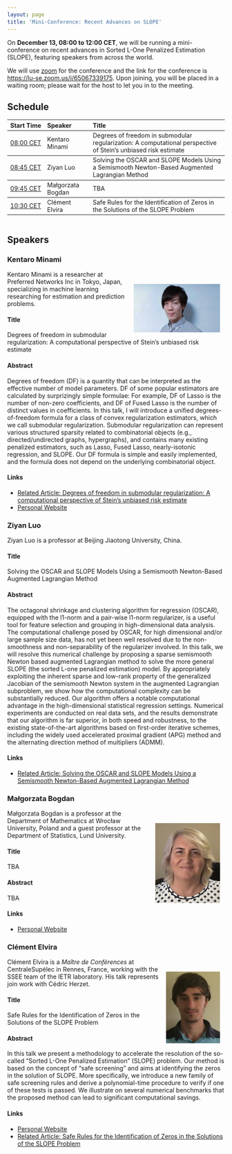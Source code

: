 ```yaml
---
layout: page
title: 'Mini-Conference: Recent Advances on SLOPE'
---
```


<style>
    .schedule th:nth-child(1)  {white-space: nowrap;}
    .schedule td:nth-child(1)  {white-space: nowrap;}
    .schedule {padding-bottom: 2ex;}
    img {margin: 1.5ex; float: right; align: right; padding-top: 2.5ex;}
</style>

On **December 13, 08:00 to 12:00 CET**, we will be running a mini-conference on
recent advances in Sorted L-One Penalized Estimation (SLOPE), featuring speakers
from across the world.

We will use [zoom](https://zoom.us/) for the conference and the link for the
conference is <https://lu-se.zoom.us/j/65067339175>. Upon joining, you will be
placed in a waiting room; please wait for the host to let you in to the meeting.

## Schedule

<table class = "schedule">
  <thead>
    <tr>
      <th style="text-align: left">Start Time</th>
      <th style="text-align: left">Speaker</th>
      <th style="text-align: left">Title</th>
    </tr>
  </thead>
  <tbody>
    <tr>
      <td style="text-align: left"><a
      href="https://dateful.com/convert/stockholm-sweden?t=0800">08:00 CET</a></td>
      <td style="text-align: left">Kentaro Minami</td>
      <td style="text-align: left">
        Degrees of freedom in submodular regularization: A computational perspective of Stein’s unbiased risk estimate
      </td>
    </tr>
  </tbody>
  <tbody>
    <tr>
      <td style="text-align: left"><a
      href="https://dateful.com/convert/stockholm-sweden?t=0845">08:45 CET</a></td>
      <td style="text-align: left">Ziyan Luo</td>
      <td style="text-align: left">
        Solving the OSCAR and SLOPE Models Using a Semismooth Newton-Based Augmented Lagrangian Method
      </td>
    </tr>
  </tbody>
  <tbody>
    <tr>
      <td style="text-align: left"><a
      href="https://dateful.com/convert/stockholm-sweden?t=0945">09:45 CET</a></td>
      <td style="text-align: left">Małgorzata Bogdan</td>
      <td style="text-align: left">TBA</td>
    </tr>
  </tbody>
  <tbody>
    <tr>
      <td style="text-align: left"><a
      href="https://dateful.com/convert/stockholm-sweden?t=1030">10:30 CET</a></td>
      <td style="text-align: left">Clément Elvira</td>
      <td style="text-align: left">
        Safe Rules for the Identification of Zeros in the Solutions of the SLOPE Problem
      </td>
    </tr>
  </tbody>
</table>

## Speakers

### Kentaro Minami

<img src="/slope-conference/minami.jpg" align="right" width="200px">

Kentaro Minami is a researcher at Preferred Networks Inc in Tokyo, Japan,
specializing in machine learning researching for estimation and prediction
problems.

#### Title

Degrees of freedom in submodular regularization: A computational perspective
of Stein’s unbiased risk estimate

#### Abstract

Degrees of freedom (DF) is a quantity that can be interpreted as the effective
number of model parameters. DF of some popular estimators are calculated by
surprizingly simple formulae: For example, DF of Lasso is the number of non-zero
coefficients, and DF of Fused Lasso is the number of distinct values in
coefficients. In this talk, I will introduce a unified degrees-of-freedom
formula for a class of convex regularization estimators, which we call
submodular regularization. Submodular regularization can represent various
structured sparsity related to combinatorial objects (e.g., directed/undirected
graphs, hypergraphs), and contains many existing penalized estimators, such as
Lasso, Fused Lasso, nearly-isotonic regression, and SLOPE. Our DF formula is
simple and easily implemented, and the formula does not depend on the underlying
combinatorial object.

#### Links

- [Related Article: Degrees of freedom in submodular regularization: A
  computational perspective of Stein’s unbiased risk
  estimate](https://doi.org/10.1016/j.jmva.2019.104546)
- [Personal Website](https://sites.google.com/site/ktrmnm1991/home)

### Ziyan Luo

Ziyan Luo is a professor at Beijing Jiaotong University, China.

#### Title

Solving the OSCAR and SLOPE Models Using a Semismooth Newton-Based Augmented
Lagrangian Method

#### Abstract

The octagonal shrinkage and clustering algorithm for regression (OSCAR),
equipped with the l1-norm and a pair-wise l1-norm regularizer, is a useful tool
for feature selection and grouping in high-dimensional data analysis. The
computational challenge posed by OSCAR, for high dimensional and/or large sample
size data, has not yet been well resolved due to the non-smoothness and
non-separability of the regularizer involved. In this talk, we will resolve this
numerical challenge by proposing a sparse semismooth Newton based augmented
Lagrangian method to solve the more general SLOPE (the sorted L-one penalized
estimation) model. By appropriately exploiting the inherent sparse and low-rank
property of the generalized Jacobian of the semismooth Newton system in the
augmented Lagrangian subproblem, we show how the computational complexity can be
substantially reduced. Our algorithm offers a notable computational advantage in
the high-dimensional statistical regression settings. Numerical experiments are
conducted on real data sets, and the results demonstrate that our algorithm is
far superior, in both speed and robustness, to the existing state-of-the-art
algorithms based on first-order iterative schemes, including the widely used
accelerated proximal gradient (APG) method and the alternating direction method
of multipliers (ADMM).

#### Links

- [Related Article: Solving the OSCAR and SLOPE Models Using a Semismooth
  Newton-Based Augmented Lagrangian Method](https://arxiv.org/abs/1803.10740)

### Małgorzata Bogdan

<img src="/slope-conference/bogdan.jpg" width="150px">

Małgorzata Bogdan is a professor at the Department of Mathematics at Wrocław
University, Poland and a guest professor at the Department of Statistics,
Lund University.

#### Title

TBA

#### Abstract

TBA

#### Links

- [Personal Website](http://www.math.uni.wroc.pl/~mbogdan/)

### Clément Elvira

<img src="/slope-conference/elvira.jpg" width="125px">

Clément Elvira is a _Maître de Conférences_ at CentraleSupélec in Rennes,
France, working with the SSEE team of the IETR laboratory. His talk
represents join work with Cédric Herzet.

#### Title

Safe Rules for the Identification of Zeros in the Solutions of the SLOPE Problem

#### Abstract

In this talk we present a methodology to accelerate the resolution of the
so-called “Sorted L-One Penalized Estimation” (SLOPE) problem. Our method is
based on the concept of “safe screening” and aims at identifying the zeros in
the solution of SLOPE. More specifically, we introduce a new family of safe
screening rules and derive a polynomial-time procedure to verify if one of these
tests is passed. We illustrate on several numerical benchmarks that the proposed
method can lead to significant computational savings.

#### Links

- [Personal Website](https://c-elvira.github.io/)
- [Related Article: Safe Rules for the Identification of Zeros in the Solutions
  of the SLOPE Problem](https://arxiv.org/abs/2110.11784)


